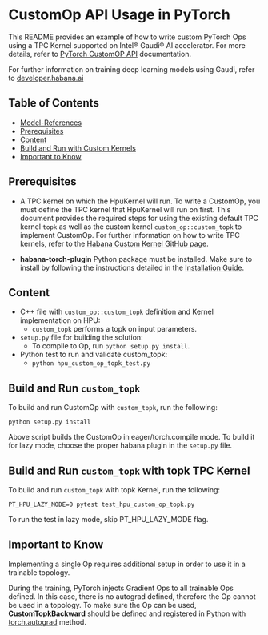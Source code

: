 # CustomOp API Usage in PyTorch

This README provides an example of how to write custom PyTorch Ops using a TPC Kernel supported on Intel® Gaudi® AI accelerator. For more details, refer to [PyTorch CustomOP API](https://docs.habana.ai/en/latest/PyTorch/PyTorch_CustomOp_API/page_index.html) documentation.

For further information on training deep learning models using Gaudi, refer to [developer.habana.ai](https://developer.habana.ai/resources/)

## Table of Contents

* [Model-References](../../../../README.md)
* [Prerequisites](#prerequisites)
* [Content](#content)
* [Build and Run with Custom Kernels](#build-and-run-customDivOp-with-default-kernels)
* [Important to Know](#important-to-know)

## Prerequisites

- A TPC kernel on which the HpuKernel will run. To write a CustomOp, you must define the TPC kernel that HpuKernel will run on first. This document provides the required steps for using the existing default TPC kernel `topk` as well as the custom kernel `custom_op::custom_topk` to implement CustomOp. For further information on how to write TPC kernels, refer to the [Habana Custom Kernel GitHub page](https://github.com/HabanaAI/Habana_Custom_Kernel).

- **habana-torch-plugin** Python package must be installed. Make sure to install by following the instructions detailed in the [Installation Guide](https://docs.habana.ai/en/latest/Installation_Guide/index.html).

## Content

- C++ file with `custom_op::custom_topk` definition and Kernel implementation on HPU:
    - `custom_topk` performs a topk on input parameters.
- `setup.py` file for building the solution:
    - To compile to Op, run ```python setup.py install```.
- Python test to run and validate custom_topk:
    - ```python hpu_custom_op_topk_test.py```

## Build and Run `custom_topk`

To build and run CustomOp with `custom_topk`, run the following:

```python setup.py install```

Above script builds the CustomOp in eager/torch.compile mode. To build it for lazy mode, choose the proper habana plugin in the `setup.py` file.

## Build and Run `custom_topk` with topk TPC Kernel

To build and run `custom_topk` with topk Kernel, run the following:

```PT_HPU_LAZY_MODE=0 pytest test_hpu_custom_op_topk.py```

To run the test in lazy mode, skip PT_HPU_LAZY_MODE flag.

## Important to Know

Implementing a single Op requires additional setup in order to use it in a trainable topology.

During the training, PyTorch injects Gradient Ops to all trainable Ops defined.
In this case, there is no autograd defined, therefore the Op cannot be used in a topology.
To make sure the Op can be used, **CustomTopkBackward** should be defined and registered in Python with [torch.autograd](https://pytorch.org/docs/stable/notes/extending.html) method.

